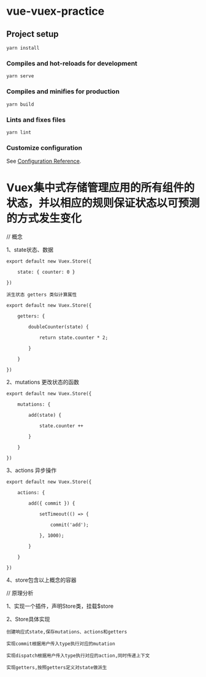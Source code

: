 # vue-vuex-practice

## Project setup
```
yarn install
```

### Compiles and hot-reloads for development
```
yarn serve
```

### Compiles and minifies for production
```
yarn build
```

### Lints and fixes files
```
yarn lint
```

### Customize configuration
See [Configuration Reference](https://cli.vuejs.org/config/).

# Vuex集中式存储管理应用的所有组件的状态，并以相应的规则保证状态以可预测的方式发生变化
// 概念

1、state状态、数据

    export default new Vuex.Store({

        state: { counter: 0 }

    })

    派生状态 getters 类似计算属性

    export default new Vuex.Store({

        getters: {

            doubleCounter(state) {

                return state.counter * 2;

            }

        }

    })

2、mutations 更改状态的函数

    export default new Vuex.Store({

        mutations: {

            add(state) {

                state.counter ++

            }

        }

    })

3、actions 异步操作

    export default new Vuex.Store({
        
        actions: {

            add({ commit }) {

                setTimeout(() => {

                    commit('add');

                }, 1000);

            }

        }

    })

4、store包含以上概念的容器


// 原理分析

1、实现一个插件，声明Store类，挂载$store

2、Store具体实现

    创建响应式state,保存mutations、actions和getters

    实现commit根据用户传入type执行对应的mutation

    实现dispatch根据用户传入type执行对应的action,同时传递上下文
    
    实现getters,按照getters定义对state做派生

